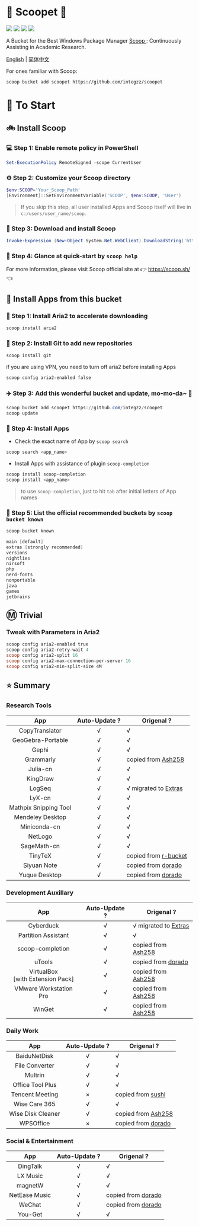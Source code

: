 <div align="left">
<h1 align="left"> 🍨 Scoopet 🍨 </h1>
<p>
<a>
<img src="https://ci.appveyor.com/api/projects/status/kbd3a9mibncbx8ds?svg=true"/>
</a>
<a>
<img src="https://img.shields.io/github/languages/code-size/integzz/scoopet.svg">
</a>
<a>
<img src="https://img.shields.io/github/repo-size/integzz/scoopet.svg">
</a>
<a>
<img src="https://img.shields.io/github/license/integzz/scoopet">
</a>
</p>
</div>

<p></p>

<div>
<p> A Bucket for the Best Windows Package Manager <a href="https://github.com/lukesampson/scoop"> Scoop </a>: Continuously Assisting in Academic Research.
</p>

<p align="left">
        <a href="README.md">English</a> | <a href="README_CN.md">简体中文</a>
</p>
</div>

For ones familiar with Scoop:

```
scoop bucket add scoopet https://github.com/integzz/scoopet
```

# :running: To Start

## :bike: Install Scoop

### :computer: Step 1: Enable remote policy in PowerShell

```powershell
Set-ExecutionPolicy RemoteSigned -scope CurrentUser
```

### :gear: Step 2: Customize your Scoop directory

```powershell
$env:SCOOP='Your_Scoop_Path'
[Environment]::SetEnvironmentVariable('SCOOP', $env:SCOOP, 'User')
```

> If you skip this step, all user installed Apps and Scoop itself will live in `c:/users/user_name/scoop`.

### :hammer: Step 3: Download and install Scoop

```powershell
Invoke-Expression (New-Object System.Net.WebClient).DownloadString('https://get.scoop.sh')
```

### :book: Step 4: Glance at quick-start by `scoop help`

For more information, please visit Scoop official site at 👉 https://scoop.sh/ 👈

## :car: Install Apps from this bucket

### :train: Step 1: Install Aria2 to accelerate downloading

```powershell
scoop install aria2
```

### :ticket: Step 2: Install Git to add new repositories

```powershell
scoop install git
```

if you are using VPN, you need to turn off aria2 before installing Apps

```powershell
scoop config aria2-enabled false
```

### :airplane: Step 3: Add this wonderful bucket and update, mo-mo-da~ :kiss:

```powershell
scoop bucket add scoopet https://github.com/integzz/scoopet
scoop update
```

### :rocket: Step 4: Install Apps

- Check the exact name of App by `scoop search`

```powershell
scoop search <app_name>
```

- Install Apps with assistance of plugin `scoop-completion`

```powershell
scoop install scoop-completion
scoop install <app_name>
```

> to use `scoop-completion`, just to hit `tab` after initial letters of App names

### :100: Step 5: List the official recommended buckets by `scoop bucket known`

```powershell
scoop bucket known

main [default]
extras [strongly recommended]
versions
nightlies
nirsoft
php
nerd-fonts
nonportable
java
games
jetbrains
```

## :m: Trivial

### Tweak with Parameters in Aria2

```powershell
scoop config aria2-enabled true
scoop config aria2-retry-wait 4
scoop config aria2-split 16
scoop config aria2-max-connection-per-server 16
scoop config aria2-min-split-size 4M
```

## :star: Summary

### Research Tools

|          App          | Auto-Update ? | Origenal ?                                                          |
| :-------------------: | :-----------: | ------------------------------------------------------------------- |
|    CopyTranslator     |       √       | √                                                                   |
|   GeoGebra-Portable   |       √       | √                                                                   |
|         Gephi         |       √       | √                                                                   |
|       Grammarly       |       √       | copied from [Ash258](https://github.com/Ash258/Scoop-Ash258)        |
|       Julia-cn        |       √       | √                                                                   |
|       KingDraw        |       √       | √                                                                   |
|        LogSeq         |       √       | √ migrated to [Extras](https://github.com/lukesampson/scoop-extras) |
|        LyX-cn         |       √       | √                                                                   |
| Mathpix Snipping Tool |       √       | √                                                                   |
|   Mendeley Desktop    |       √       | √                                                                   |
|     Miniconda-cn      |       √       | √                                                                   |
|        NetLogo        |       √       | √                                                                   |
|      SageMath-cn      |       √       | √                                                                   |
|        TinyTeX        |       √       | copied from [r-bucket](https://github.com/cderv/r-bucket)           |
|      Siyuan Note      |       √       | copied from [dorado](https://github.com/chawyehsu/dorado)           |
|     Yuque Desktop     |       √       | copied from [dorado](https://github.com/chawyehsu/dorado)           |

### Development Auxillary

|                  App                  | Auto-Update ? | Origenal ?                                                          |
| :-----------------------------------: | :-----------: | ------------------------------------------------------------------- |
|               Cyberduck               |       √       | √ migrated to [Extras](https://github.com/lukesampson/scoop-extras) |
|          Partition Assistant          |       √       | √                                                                   |
|           scoop-completion            |       √       | copied from [Ash258](https://github.com/Ash258/Scoop-Ash258)        |
|                uTools                 |       √       | copied from [dorado](https://github.com/chawyehsu/dorado)           |
| VirtualBox <br> [with Extension Pack] |       √       | copied from [Ash258](https://github.com/Ash258/Scoop-Ash258)        |
|        VMware Workstation Pro         |       √       | copied from [Ash258](https://github.com/Ash258/Scoop-Ash258)        |
|                WinGet                 |       √       | copied from [Ash258](https://github.com/Ash258/Scoop-Ash258)        |

### Daily Work

|        App        | Auto-Update ? | Origenal ?                                                   |
| :---------------: | :-----------: | ------------------------------------------------------------ |
|   BaiduNetDisk    |       √       | √                                                            |
|  File Converter   |       √       | √                                                            |
|      Multrin      |       √       | √                                                            |
| Office Tool Plus  |       √       | √                                                            |
|  Tencent Meeting  |       ×       | copied from [sushi](https://github.com/kidonng/sushi/)       |
|   Wise Care 365   |       √       | √                                                            |
| Wise Disk Cleaner |       √       | copied from [Ash258](https://github.com/Ash258/Scoop-Ash258) |
|     WPSOffice     |       ×       | copied from [dorado](https://github.com/chawyehsu/dorado)    |

### Social & Entertainment

|      App      | Auto-Update ? | Origenal ?                                                |
| :-----------: | :-----------: | --------------------------------------------------------- |
|   DingTalk    |       √       | √                                                         |
|   LX Music    |       √       | √                                                         |
|    magnetW    |       √       | √                                                         |
| NetEase Music |       √       | copied from [dorado](https://github.com/chawyehsu/dorado) |
|    WeChat     |       √       | copied from [dorado](https://github.com/chawyehsu/dorado) |
|    You-Get    |       √       | √                                                         |
